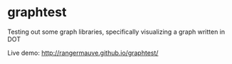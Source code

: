 graphtest
=========

Testing out some graph libraries, specifically visualizing a graph written in DOT

Live demo: http://rangermauve.github.io/graphtest/
